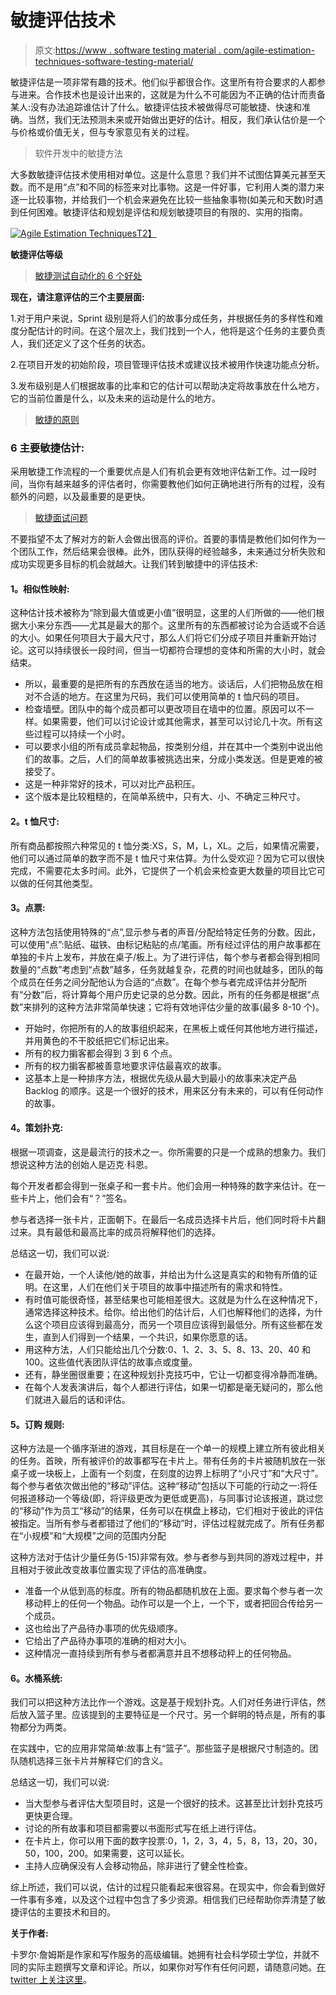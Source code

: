 # 敏捷评估技术

> 原文:[https://www . software testing material . com/agile-estimation-techniques-software-testing-material/](https://www.softwaretestingmaterial.com/agile-estimation-techniques-software-testing-material/)

敏捷评估是一项非常有趣的技术。他们似乎都很合作。这里所有符合要求的人都参与进来。合作技术也是设计出来的，这就是为什么不可能因为不正确的估计而责备某人:没有办法追踪谁估计了什么。敏捷评估技术被做得尽可能敏捷、快速和准确。当然，我们无法预测未来或开始做出更好的估计。相反，我们承认估价是一个与价格或价值无关，但与专家意见有关的过程。

> 软件开发中的敏捷方法

大多数敏捷评估技术使用相对单位。这是什么意思？我们并不试图估算美元甚至天数。而不是用“点”和不同的标签来对比事物。这是一件好事，它利用人类的潜力来逐一比较事物，并给我们一个机会来避免在比较一些抽象事物(如美元和天数)时遇到任何困难。敏捷评估和规划是评估和规划敏捷项目的有限的、实用的指南。

[![Agile Estimation Techniques](img/af1a142cb80ab95174486d1edb2186ff.png)T2】](https://www.softwaretestingmaterial.com/wp-content/uploads/2018/08/Agile-Estimation-Techniques.png)

**敏捷评估等级**

> [敏捷测试自动化的 6 个好处](https://www.softwaretestingmaterial.com/6-benefits-agile-testing-automation/)

**现在，请注意评估的三个主要层面:**

1.对于用户来说，Sprint 级别是将人们的故事分成任务，并根据任务的多样性和难度分配估计的时间。在这个层次上，我们找到一个人，他将是这个任务的主要负责人，我们还定义了这个任务的状态。

2.在项目开发的初始阶段，项目管理评估技术或建议技术被用作快速功能点分析。

3.发布级别是人们根据故事的比率和它的估计可以帮助决定将故事放在什么地方，它的当前位置是什么，以及未来的运动是什么的地方。

> [敏捷的原则](https://www.softwaretestingmaterial.com/principles-agile-software-development/)

### **6** **主要敏捷估计:**

采用敏捷工作流程的一个重要优点是人们有机会更有效地评估新工作。过一段时间，当你有越来越多的评估者时，你需要教他们如何正确地进行所有的过程，没有额外的问题，以及最重要的是更快。

> [敏捷面试问题](https://www.softwaretestingmaterial.com/agile-testing-interview-questions/)

不要指望不太了解对方的新人会做出很高的评价。首要的事情是教他们如何作为一个团队工作，然后结果会很棒。此外，团队获得的经验越多，未来通过分析失败和成功实现更多目标的机会就越大。让我们转到敏捷中的评估技术:

#### **1。相似性映射:**

这种估计技术被称为“除到最大值或更小值”很明显，这里的人们所做的——他们根据大小来分东西——尤其是最大的那个。这里所有的东西都被讨论为合适或不合适的大小。如果任何项目大于最大尺寸，那么人们将它们分成子项目并重新开始讨论。这可以持续很长一段时间，但当一切都符合理想的变体和所需的大小时，就会结束。

*   所以，最重要的是把所有的东西放在适当的地方。谈话后，人们把物品放在相对不合适的地方。在这里为尺码，我们可以使用简单的 t 恤尺码的项目。
*   检查墙壁。团队中的每个成员都可以更改项目在墙中的位置。原因可以不一样。如果需要，他们可以讨论设计或其他需求，甚至可以讨论几十次。所有这些过程可以持续一个小时。
*   可以要求小组的所有成员拿起物品，按类别分组，并在其中一个类别中说出他们的故事。之后，人们的简单故事被挑选出来，分成小类发送。但是更难的被接受了。
*   这是一种非常好的技术，可以对比产品积压。
*   这个版本是比较粗糙的，在简单系统中，只有大、小、不确定三种尺寸。

#### **2。t 恤尺寸:**

所有商品都按照六种常见的 t 恤分类:XS，S，M，L，XL。之后，如果情况需要，他们可以通过简单的数字而不是 t 恤尺寸来估算。为什么受欢迎？因为它可以很快完成，不需要花太多时间。此外，它提供了一个机会来检查更大数量的项目比它可以做的任何其他类型。

#### **3。点票:**

这种方法包括使用特殊的“点”,显示参与者的声音/分配给特定任务的分数。因此，可以使用“点”:贴纸、磁铁、由标记粘贴的点/笔画。所有经过评估的用户故事都在单独的卡片上发布，并放在桌子/板上。为了进行评估，每个参与者都会得到相同数量的“点数”考虑到“点数”越多，任务就越复杂，花费的时间也就越多，团队的每个成员在任务之间分配他认为合适的“点数”。在每个参与者完成评估并分配所有“分数”后，将计算每个用户历史记录的总分数。因此，所有的任务都是根据“点数”来排列的这种方法非常简单快速；它将有效地评估少量的故事(最多 8-10 个)。

*   开始时，你把所有的人的故事组织起来，在黑板上或任何其他地方进行描述，并用黄色的不干胶纸把它们标记出来。
*   所有的权力掮客都会得到 3 到 6 个点。
*   所有的权力掮客都被善意地要求评估最喜欢的故事。
*   这基本上是一种排序方法，根据优先级从最大到最小的故事来决定产品 Backlog 的顺序。这是一个很好的技术，用来区分有未来的，可以有任何动作的故事。

#### **4。策划扑克:**

根据一项调查，这是最流行的技术之一。你所需要的只是一个成熟的想象力。我们想说这种方法的创始人是迈克·科恩。

每个开发者都会得到一张桌子和一套卡片。他们会用一种特殊的数字来估计。在一些卡片上，他们会有“？”签名。

参与者选择一张卡片，正面朝下。在最后一名成员选择卡片后，他们同时将卡片翻过来。具有最低和最高比率的成员将解释他们的选择。

总结这一切，我们可以说:

*   在最开始，一个人读他/她的故事，并给出为什么这是真实的和物有所值的证明。在这里，人们在他们关于项目的故事中描述所有的需求和特性。
*   有时值可能很奇怪，甚至结果也可能相差很大。这就是为什么在这种情况下，通常选择这种技术。给你。给出他们的估计后，人们也解释他们的选择，为什么这个项目应该得到最高分，而另一个项目应该得到最低分。所有这些都在发生，直到人们得到一个结果，一个共识，如果你愿意的话。
*   用这种方法，人们只能给出几个分数:0、1、2、3、5、8、13、20、40 和 100。这些值代表团队评估的故事点或度量。
*   还有，静坐圈很重要；在这种规划扑克技巧中，它让一切都变得冷静而准确。
*   在每个人发表演讲后，每个人都进行评估，如果一切都是毫无疑问的，那么他们就进入最后的话和评估。

#### **5。订购** **规则:**

这种方法是一个循序渐进的游戏，其目标是在一个单一的规模上建立所有彼此相关的任务。首映，所有被评价的故事都写在卡片上。带有任务的卡片被随机放在一张桌子或一块板上，上面有一个刻度，在刻度的边界上标明了“小尺寸”和“大尺寸”。每个参与者依次做出他的“移动”评估。这种“移动”包括以下可能的行动之一:将任何报道移动一个等级(即，将评级更改为更低或更高)，与同事讨论该报道，跳过您的“移动”作为员工“移动”的结果，任务可以在棋盘上移动，它们相对于彼此的评估被指定。当所有参与者都错过了他们的“移动”时，评估过程就完成了。所有任务都在“小规模”和“大规模”之间的范围内分配

这种方法对于估计少量任务(5-15)非常有效。参与者参与到共同的游戏过程中，并且相对于彼此改变故事位置实现了评估的高准确度。

*   准备一个从低到高的标度。所有的物品都随机放在上面。要求每个参与者一次移动秤上的任何一个物品。动作可以是一个上，一个下，或者把回合传给另一个成员。
*   这也给出了产品待办事项的优先级顺序。
*   它给出了产品待办事项的准确的相对大小。
*   这种情况一直持续到所有参与者都满意并且不想移动秤上的任何物品。

#### **6。水桶系统:**

我们可以把这种方法比作一个游戏。这是基于规划扑克。人们对任务进行评估，然后放入篮子里。应该提到的主要特征是一个尺寸。另一个鲜明的特点是，所有的事物都分为两类。

在实践中，它的应用非常简单:故事上有“篮子”。那些篮子是根据尺寸制造的。团队随机选择三张卡片并解释它们的含义。

总结这一切，我们可以说:

*   当大型参与者评估大型项目时，这是一个很好的技术。这甚至比计划扑克技巧更快更合理。
*   讨论的所有故事和项目都需要以书面形式写在纸上进行评估。
*   在卡片上，你可以用下面的数字投票:0，1，2，3，4，5，8，13，20，30，50，100，200。如果需要，这可以延长。
*   主持人应确保没有人会移动物品，除非进行了健全性检查。

综上所述，我们可以说，估计的过程只能看起来很容易。在现实中，你会看到做好一件事有多难，以及这个过程中包含了多少资源。相信我们已经帮助你弄清楚了敏捷评估的主要技术和目的。

**关于作者:**

卡罗尔·詹姆斯是作家和写作服务的高级编辑。她拥有社会科学硕士学位，并就不同的实际主题撰写文章和评论。所以，如果你对写作有任何问题，请随意问她。[在 twitter 上关注这里](https://twitter.com/Caroline_James0)。